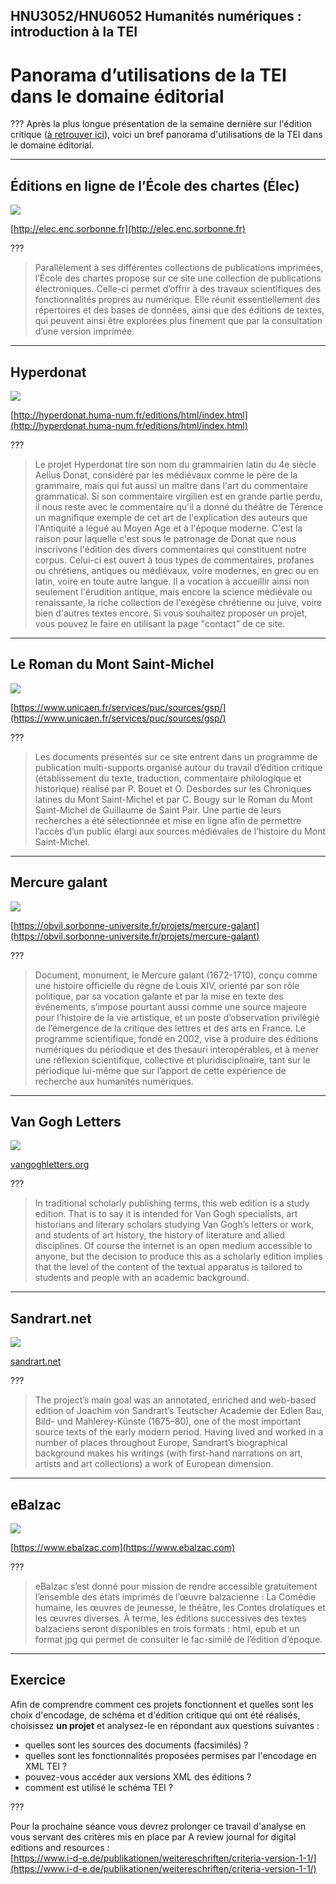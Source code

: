 ## HNU3052/HNU6052 Humanités numériques : introduction à la TEI

# Panorama d’utilisations de la TEI dans le domaine éditorial

???
Après la plus longue présentation de la semaine dernière sur l'édition critique ([à retrouver ici](/03-xml/)), voici un bref panorama d'utilisations de la TEI dans le domaine éditorial.

---

## Éditions en ligne de l’École des chartes (Élec)
![](images/elec.png)

[http://elec.enc.sorbonne.fr](http://elec.enc.sorbonne.fr)

???

> Parallèlement à ses différentes collections de publications imprimées, l’École des chartes propose sur ce site une collection de publications électroniques. Celle-ci permet d’offrir à des travaux scientifiques des fonctionnalités propres au numérique. Elle réunit essentiellement des répertoires et des bases de données, ainsi que des éditions de textes, qui peuvent ainsi être explorées plus finement que par la consultation d’une version imprimée.

---

## Hyperdonat
![](images/hyperdonat.png)

[http://hyperdonat.huma-num.fr/editions/html/index.html](http://hyperdonat.huma-num.fr/editions/html/index.html)

???

> Le projet Hyperdonat tire son nom du grammairien latin du 4e siècle Aelius Donat, considéré par les médiévaux comme le père de la grammaire, mais qui fut aussi un maître dans l'art du commentaire grammatical. Si son commentaire virgilien est en grande partie perdu, il nous reste avec le commentaire qu'il a donné du théâtre de Térence un magnifique exemple de cet art de l'explication des auteurs que l'Antiquité a légué au Moyen Age et à l'époque moderne. C'est la raison pour laquelle c'est sous le patronage de Donat que nous inscrivons l'édition des divers commentaires qui constituent notre corpus. Celui-ci est ouvert à tous types de commentaires, profanes ou chrétiens, antiques ou médiévaux, voire modernes, en grec ou en latin, voire en toute autre langue. Il a vocation à accueillir ainsi non seulement l'érudition antique, mais encore la science médiévale ou renaissante, la riche collection de l'exégèse chrétienne ou juive, voire bien d'autres textes encore. Si vous souhaitez proposer un projet, vous pouvez le faire en utilisant la page "contact" de ce site.

---

## Le Roman du Mont Saint-Michel
![](images/mont-saint-michel.png)

[https://www.unicaen.fr/services/puc/sources/gsp/](https://www.unicaen.fr/services/puc/sources/gsp/)

???

> Les documents présentés sur ce site entrent dans un programme de publication multi-supports organisé autour du travail d’édition critique (établissement du texte, traduction, commentaire philologique et historique) réalisé par P. Bouet et O. Desbordes sur les Chroniques latines du Mont Saint-Michel et par C. Bougy sur le Roman du Mont Saint-Michel de Guillaume de Saint Pair. Une partie de leurs recherches a été sélectionnée et mise en ligne afin de permettre l’accès d’un public élargi aux sources médiévales de l’histoire du Mont Saint-Michel.

---

## Mercure galant
![](images/galant.png)

[https://obvil.sorbonne-universite.fr/projets/mercure-galant](https://obvil.sorbonne-universite.fr/projets/mercure-galant)

???

> Document, monument, le Mercure galant (1672-1710), conçu comme une histoire officielle du règne de Louis XIV, orienté par son rôle politique, par sa vocation galante et par la mise en texte des événements, s’impose pourtant aussi comme une source majeure pour l’histoire de la vie artistique, et un poste d’observation privilégié de l’émergence de la critique des lettres et des arts en France. Le programme scientifique, fondé en 2002, vise à produire des éditions numériques du périodique et des thesauri interopérables, et à mener une réflexion scientifique, collective et pluridisciplinaire, tant sur le périodique lui-même que sur l’apport de cette expérience de recherche aux humanités numériques.

---

## Van Gogh Letters
![](images/vg.png)

[vangoghletters.org](http://vangoghletters.org/vg/)

???

> In traditional scholarly publishing terms, this web edition is a study edition. That is to say it is intended for Van Gogh specialists, art historians and literary scholars studying Van Gogh’s letters or work, and students of art history, the history of literature and allied disciplines. Of course the internet is an open medium accessible to anyone, but the decision to produce this as a scholarly edition implies that the level of the content of the textual apparatus is tailored to students and people with an academic background.

---

## Sandrart.net
![](images/sandrart.png)


[sandrart.net](http://www.sandrart.net/en/project/)

???
> The project’s main goal was an annotated, enriched and web-based edition of Joachim von Sandrart’s Teutscher Academie der Edlen Bau, Bild- und Mahlerey-Künste (1675–80), one of the most important source texts of the early modern period. Having lived and worked in a number of places throughout Europe, Sandrart’s biographical background makes his writings (with first-hand narrations on art, artists and art collections) a work of European dimension.

---

## eBalzac
![](images/ebalzac.png)

[https://www.ebalzac.com](https://www.ebalzac.com)

???

> eBalzac s’est donné pour mission de rendre accessible gratuitement l’ensemble des états imprimés de l’œuvre balzacienne : La Comédie humaine, les œuvres de jeunesse, le théâtre, les Contes drolatiques et les œuvres diverses. À terme, les éditions successives des textes balzaciens seront disponibles en trois formats : html, epub et un format jpg qui permet de consulter le fac-similé de l’édition d’époque.

---

## Exercice
Afin de comprendre comment ces projets fonctionnent et quelles sont les choix d'encodage, de schéma et d'édition critique qui ont été réalisés, choisissez **un projet** et analysez-le en répondant aux questions suivantes :

- quelles sont les sources des documents (facsimilés) ?
- quelles sont les fonctionnalités proposées permises par l'encodage en XML TEI ?
- pouvez-vous accéder aux versions XML des éditions ?
- comment est utilisé le schéma TEI ?

???

Pour la prochaine séance vous devrez prolonger ce travail d'analyse en vous servant des critères mis en place par A review journal for digital editions and resources :  
[https://www.i-d-e.de/publikationen/weitereschriften/criteria-version-1-1/](https://www.i-d-e.de/publikationen/weitereschriften/criteria-version-1-1/)
